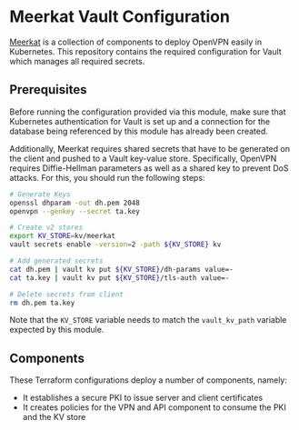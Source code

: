 # Meerkat Vault Configuration

[Meerkat](github.com/borchero/meerkat) is a collection of components to deploy OpenVPN easily in
Kubernetes. This repository contains the required configuration for Vault which manages all required
secrets.

## Prerequisites

Before running the configuration provided via this module, make sure that Kubernetes authentication
for Vault is set up and a connection for the database being referenced by this module has already
been created.

Additionally, Meerkat requires shared secrets that have to be generated on the client and pushed to
a Vault key-value store. Specifically, OpenVPN requires Diffie-Hellman parameters as well as a
shared key to prevent DoS attacks. For this, you should run the following steps:

```bash
# Generate Keys
openssl dhparam -out dh.pem 2048
openvpn --genkey --secret ta.key

# Create v2 stores
export KV_STORE=kv/meerkat
vault secrets enable -version=2 -path ${KV_STORE} kv

# Add generated secrets
cat dh.pem | vault kv put ${KV_STORE}/dh-params value=-
cat ta.key | vault kv put ${KV_STORE}/tls-auth value=-

# Delete secrets from client
rm dh.pem ta.key
```

Note that the `KV_STORE` variable needs to match the `vault_kv_path` variable expected by this
module.

## Components

These Terraform configurations deploy a number of components, namely:

- It establishes a secure PKI to issue server and client certificates
- It creates policies for the VPN and API component to consume the PKI and the KV store
